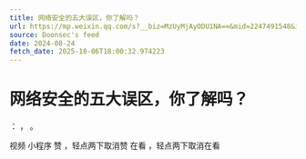 ```yaml
---
title: 网络安全的五大误区，你了解吗？
url: https://mp.weixin.qq.com/s?__biz=MzUyMjAyODU1NA==&mid=2247491548&idx=1&sn=4326f86782f42480e3a468a7d52765a4
source: Doonsec's feed
date: 2024-08-24
fetch_date: 2025-10-06T18:00:32.974223
---
```


# 网络安全的五大误区，你了解吗？

：
，
。

视频
小程序
赞
，轻点两下取消赞
在看
，轻点两下取消在看